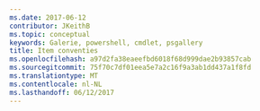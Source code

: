 ```yaml
---
ms.date: 2017-06-12
contributor: JKeithB
ms.topic: conceptual
keywords: Galerie, powershell, cmdlet, psgallery
title: Item conventies
ms.openlocfilehash: a97d2fa38eaeefbd6018f68d999dae2b93857cab
ms.sourcegitcommit: 75f70c7df01eea5e7a2c16f9a3ab1dd437a1f8fd
ms.translationtype: MT
ms.contentlocale: nl-NL
ms.lasthandoff: 06/12/2017
---
```

